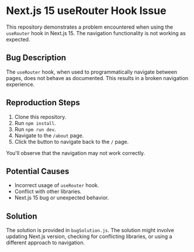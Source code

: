 # Next.js 15 useRouter Hook Issue

This repository demonstrates a problem encountered when using the `useRouter` hook in Next.js 15.  The navigation functionality is not working as expected.

## Bug Description

The `useRouter` hook, when used to programmatically navigate between pages, does not behave as documented.  This results in a broken navigation experience.

## Reproduction Steps

1. Clone this repository.
2. Run `npm install`.
3. Run `npm run dev`.
4. Navigate to the `/about` page.
5. Click the button to navigate back to the `/` page.

You'll observe that the navigation may not work correctly. 

## Potential Causes

- Incorrect usage of `useRouter` hook.
- Conflict with other libraries.
- Next.js 15 bug or unexpected behavior.

## Solution

The solution is provided in `bugSolution.js`.  The solution might involve updating Next.js version, checking for conflicting libraries, or using a different approach to navigation.
